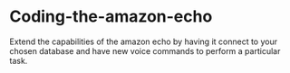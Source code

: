 # Coding-the-amazon-echo
Extend the capabilities of the amazon echo by having it connect to your chosen database and have new voice commands to perform a particular task.
